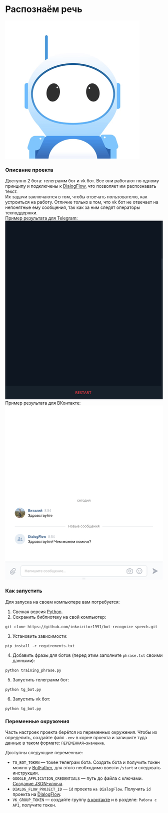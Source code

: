 # Распознаём речь
![alt text](gifs/animation.gif)

### Описание проекта
Доступно 2 бота: телеграмм бот и vk бот. 
Все они работают по одному принципу и подключены к [DialogFlow](https://dialogflow.cloud.google.com/#/getStarted), что позволяет им распознавать текст.\
Их задачи заключаются в том, чтобы отвечать пользователю, как устроиться на работу.
Отличие только в том, что vk бот не отвечает на непонятные ему сообщения, так как за ним следят операторы техподдержки.\
Пример результата для Telegram: \
![alt text](gifs/demo_tg_bot.gif)
Пример результата для ВКонтакте: \
![alt text](gifs/demo_vk_bot.gif)

### Как запустить
Для запуска на своем компьютере вам потребуется:

1. Свежая версия [Python](https://www.python.org).
2. Сохранить библиотеку на свой компьютер:
```
git clone https://github.com/inkvizitor1991/bot-recognize-speech.git
``` 
3. Установить зависимости:
```
pip install -r requirements.txt
``` 
4. Добавить фразы для ботов (перед этим заполните `phrase.txt` своими данными): 
```
python training_phrase.py
```
5. Запустить телеграмм бот:
```
python tg_bot.py
``` 
6. Запустить vk бот:
```
python tg_bot.py
```

### Переменные окружения

Часть настроек проекта берётся из переменных окружения. Чтобы их определить, создайте файл `.env` в корне проекта и запишите туда данные в таком формате: `ПЕРЕМЕННАЯ=значение`.

Доступны следующие переменные:
- `TG_BOT_TOKEN` — токен телеграм бота. Создать бота и получить токен можно у [BotFather](https://telegram.me/BotFather), для этого необходимо ввести `/start` и следовать инструкции.
- `GOOGLE_APPLICATION_CREDENTIALS` — путь до файла с ключами. [Создание JSON-ключа](https://cloud.google.com/docs/authentication/getting-started). 
- `DIALOG_FLOW_PROJECT_ID` — `id` проекта `на DialogFlow`. Получить `id` проекта на [DialogFlow](https://cloud.google.com/dialogflow/es/docs/quick/setup).
- `VK_GROUP_TOKEN` — создайте группу [в контакте](https://vk.com/groups) и в разделе: `Работа с API`, получите токен.
